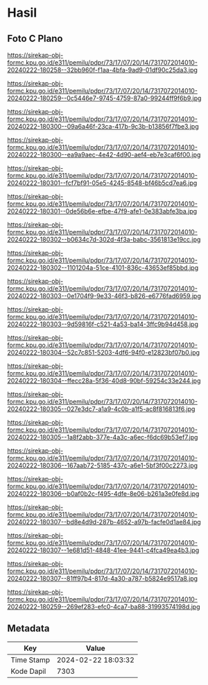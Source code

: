 # Hasil

## Foto C Plano

https://sirekap-obj-formc.kpu.go.id/e311/pemilu/pdpr/73/17/07/20/14/7317072014010-20240222-180258--32bb960f-f1aa-4bfa-9ad9-01df90c25da3.jpg

https://sirekap-obj-formc.kpu.go.id/e311/pemilu/pdpr/73/17/07/20/14/7317072014010-20240222-180259--0c5446e7-9745-4759-87a0-99244ff9f6b9.jpg

https://sirekap-obj-formc.kpu.go.id/e311/pemilu/pdpr/73/17/07/20/14/7317072014010-20240222-180300--09a6a46f-23ca-417b-9c3b-b13856f7fbe3.jpg

https://sirekap-obj-formc.kpu.go.id/e311/pemilu/pdpr/73/17/07/20/14/7317072014010-20240222-180300--ea9a9aec-4e42-4d90-aef4-eb7e3caf6f00.jpg

https://sirekap-obj-formc.kpu.go.id/e311/pemilu/pdpr/73/17/07/20/14/7317072014010-20240222-180301--fcf7bf91-05e5-4245-8548-bf46b5cd7ea6.jpg

https://sirekap-obj-formc.kpu.go.id/e311/pemilu/pdpr/73/17/07/20/14/7317072014010-20240222-180301--0de56b6e-efbe-47f9-afe1-0e383abfe3ba.jpg

https://sirekap-obj-formc.kpu.go.id/e311/pemilu/pdpr/73/17/07/20/14/7317072014010-20240222-180302--b0634c7d-302d-4f3a-babc-3561813e19cc.jpg

https://sirekap-obj-formc.kpu.go.id/e311/pemilu/pdpr/73/17/07/20/14/7317072014010-20240222-180302--1101204a-51ce-4101-836c-43653ef85bbd.jpg

https://sirekap-obj-formc.kpu.go.id/e311/pemilu/pdpr/73/17/07/20/14/7317072014010-20240222-180303--0e1704f9-9e33-46f3-b826-e6776fad6959.jpg

https://sirekap-obj-formc.kpu.go.id/e311/pemilu/pdpr/73/17/07/20/14/7317072014010-20240222-180303--9d59816f-c521-4a53-ba14-3ffc9b94d458.jpg

https://sirekap-obj-formc.kpu.go.id/e311/pemilu/pdpr/73/17/07/20/14/7317072014010-20240222-180304--52c7c851-5203-4df6-94f0-e12823bf07b0.jpg

https://sirekap-obj-formc.kpu.go.id/e311/pemilu/pdpr/73/17/07/20/14/7317072014010-20240222-180304--ffecc28a-5f36-40d8-90bf-59254c33e244.jpg

https://sirekap-obj-formc.kpu.go.id/e311/pemilu/pdpr/73/17/07/20/14/7317072014010-20240222-180305--027e3dc7-a1a9-4c0b-a1f5-ac8f816813f6.jpg

https://sirekap-obj-formc.kpu.go.id/e311/pemilu/pdpr/73/17/07/20/14/7317072014010-20240222-180305--1a8f2abb-377e-4a3c-a6ec-f6dc69b53ef7.jpg

https://sirekap-obj-formc.kpu.go.id/e311/pemilu/pdpr/73/17/07/20/14/7317072014010-20240222-180306--167aab72-5185-437c-a6e1-5bf3f00c2273.jpg

https://sirekap-obj-formc.kpu.go.id/e311/pemilu/pdpr/73/17/07/20/14/7317072014010-20240222-180306--b0af0b2c-f495-4dfe-8e06-b261a3e0fe8d.jpg

https://sirekap-obj-formc.kpu.go.id/e311/pemilu/pdpr/73/17/07/20/14/7317072014010-20240222-180307--bd8e4d9d-287b-4652-a97b-facfe0d1ae84.jpg

https://sirekap-obj-formc.kpu.go.id/e311/pemilu/pdpr/73/17/07/20/14/7317072014010-20240222-180307--1e681d51-4848-41ee-9441-c4fca49ea4b3.jpg

https://sirekap-obj-formc.kpu.go.id/e311/pemilu/pdpr/73/17/07/20/14/7317072014010-20240222-180307--81ff97b4-817d-4a30-a787-b5824e9517a8.jpg

https://sirekap-obj-formc.kpu.go.id/e311/pemilu/pdpr/73/17/07/20/14/7317072014010-20240222-180259--269ef283-efc0-4ca7-ba88-31993574198d.jpg


## Metadata

| Key        | Value               |
| ---------- | ------------------- |
| Time Stamp | 2024-02-22 18:03:32 |
| Kode Dapil | 7303                |



